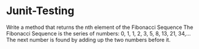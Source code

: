 # Junit-Testing

Write a method that returns the nth element of the Fibonacci Sequence
The Fibonacci Sequence is the series of numbers: 0, 1, 1, 2, 3, 5, 8, 13, 21, 34,...
The next number is found by adding up the two numbers before it.

